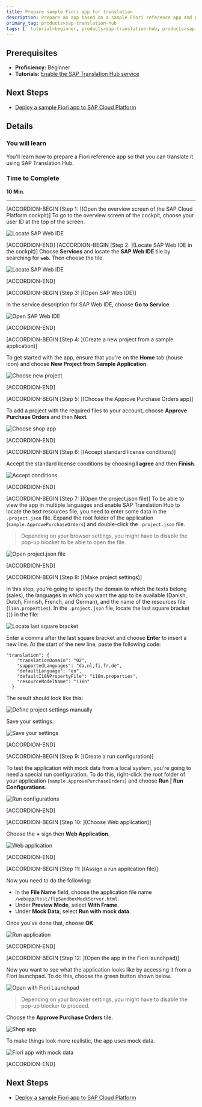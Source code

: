 ```yaml
---
title: Prepare sample Fiori app for translation
description: Prepare an app based on a sample Fiori reference app and prepare it for translation with SAP Translation Hub.
primary_tag: products>sap-translation-hub
tags: [  tutorial>beginner, products>sap-translation-hub, products>sap-cloud-platform, topic>sapui5 ]
---
```


## Prerequisites  
 - **Proficiency:** Beginner
 - **Tutorials:** [Enable the SAP Translation Hub service](https://www.sap.com/developer/tutorials/sth-enable.html)

## Next Steps
- [Deploy a sample Fiori app to SAP Cloud Platform](https://www.sap.com/developer/tutorials/sth-deploy-fiori-app.html)

## Details
### You will learn  
You'll learn how to prepare a Fiori reference app so that you can translate it using SAP Translation Hub.

### Time to Complete
**10 Min**.

---
[ACCORDION-BEGIN [Step 1: ](Open the overview screen of the SAP Cloud Platform cockpit)]
To go to the overview screen of the cockpit, choose your user ID at the top of the screen.

![Locate SAP Web IDE](sth-prep-open-service-catalog.png)


[ACCORDION-END]
[ACCORDION-BEGIN [Step 2: ](Locate SAP Web IDE in the cockpit)]
Choose **Services** and locate the **SAP Web IDE** tile by searching for **`web`**. Then choose the tile.

![Locate SAP Web IDE](sth-prep-locate-IDE.png)


[ACCORDION-END]

[ACCORDION-BEGIN [Step 3: ](Open SAP Web IDE)]

In the service description for SAP Web IDE, choose **Go to Service**.

![Open SAP Web IDE](sth-prep-open-IDE.png)


[ACCORDION-END]

[ACCORDION-BEGIN [Step 4: ](Create a new project from a sample application)]

To get started with the app, ensure that you're on the **Home** tab (house icon) and choose **New Project from Sample Application**.

![Choose new project](sth-prep-new-proj.png)


[ACCORDION-END]

[ACCORDION-BEGIN [Step 5: ](Choose the Approve Purchase Orders app)]

To add a project with the required files to your account, choose **Approve Purchase Orders** and then **Next**.

![Choose shop app](sth-prep-choose-Approve-Purchase-order.png)


[ACCORDION-END]

[ACCORDION-BEGIN [Step 6: ](Accept standard license conditions)]

Accept the standard license conditions by choosing **I agree** and then **Finish**.

![Accept conditions](sth-prep-accept-condits.png)


[ACCORDION-END]

[ACCORDION-BEGIN [Step 7: ](Open the project.json file)]
To be able to view the app in multiple languages and enable SAP Translation Hub to locate the text resources file, you need to enter some data in the `.project.json` file.
Expand the root folder of the application (`sample.ApprovePurchaseOrders`) and double-click the `.project.json` file.
> Depending on your browser settings, you might have to disable the pop-up blocker to be able to open the file.

![Open project.json file](sth-prep-project-json.png)

[ACCORDION-END]

[ACCORDION-BEGIN [Step 8: ](Make project settings)]

In this step, you're going to specify the domain to which the texts belong (sales), the languages in which you want the app to be available (Danish, Dutch, Finnish, French, and German), and the name of the resources file (`i18n.properties`).
In the `.project.json` file, locate the last square bracket (`]`) in the file:

![Locate last square bracket](sth-prep-project-settings-start.png)

Enter a comma after the last square bracket and choose **Enter** to insert a new line.
At the start of the new line, paste the following code:

```
"translation": {
    "translationDomain": "02",
    "supportedLanguages": "da,nl,fi,fr,de",
    "defaultLanguage": "en",
    "defaultI18NPropertyFile": "i18n.properties",
    "resourceModelName": "i18n"
  }
```
The result should look like this:

![Define project settings manually](sth-prep-manual-project-settings.png)

Save your settings.

![Save your settings](sth-save.png)

[ACCORDION-END]

[ACCORDION-BEGIN [Step 9: ](Create a run configuration)]

To test the application with mock data from a local system, you're going to need a special run configuration. To do this, right-click the root folder of your application (`sample.ApprovePurchaseOrders`) and choose **Run | Run Configurations**.

![Run configurations](sth-prep-run-configs.png)


[ACCORDION-END]

[ACCORDION-BEGIN [Step 10: ](Choose Web application)]

Choose the **+** sign then **Web Application**.

![Web application](sth-prep-web-application.png)


[ACCORDION-END]

[ACCORDION-BEGIN [Step 11: ](Assign a run application file)]

Now you need to do the following:

- In the **File Name** field, choose the application file name `/webapp/test/flpSandboxMockServer.html`.
- Under **Preview Mode**, select **With Frame**.
- Under **Mock Data**, select **Run with mock data**.

Once you've done that, choose **OK**.

![Run application](sth-prep-run-application.png)


[ACCORDION-END]

[ACCORDION-BEGIN [Step 12: ](Open the app in the Fiori launchpad)]

Now you want to see what the application looks like by accessing it from a Fiori launchpad. To do this, choose the green button shown below.

![Open with Fiori Launchpad](sth-prep-run-Fiori-LP.png)
> Depending on your browser settings, you might have to disable the pop-up blocker to proceed.

Choose the **Approve Purchase Orders** tile.

![Shop app](sth-prep-Fiori-LP-products.png)

To make things look more realistic, the app uses mock data.

![Fiori app with mock data](sth-prep-mock-data.png)

[ACCORDION-END]


## Next Steps
- [Deploy a sample Fiori app to SAP Cloud Platform](https://www.sap.com/developer/tutorials/sth-deploy-fiori-app.html)
